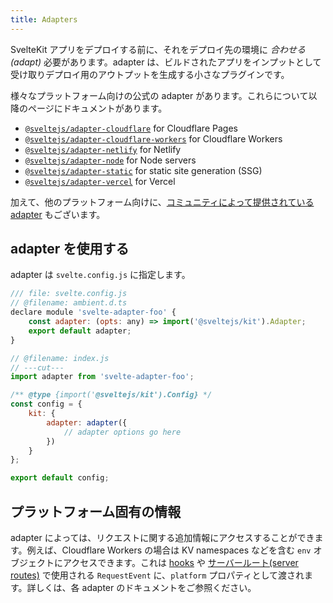 ```yaml
---
title: Adapters
---
```


SvelteKit アプリをデプロイする前に、それをデプロイ先の環境に _合わせる(adapt)_ 必要があります。adapter は、ビルドされたアプリをインプットとして受け取りデプロイ用のアウトプットを生成する小さなプラグインです。

様々なプラットフォーム向けの公式の adapter があります。これらについて以降のページにドキュメントがあります。

- [`@sveltejs/adapter-cloudflare`](adapter-cloudflare) for Cloudflare Pages
- [`@sveltejs/adapter-cloudflare-workers`](adapter-cloudflare-workers) for Cloudflare Workers
- [`@sveltejs/adapter-netlify`](adapter-netlify) for Netlify
- [`@sveltejs/adapter-node`](adapter-node) for Node servers
- [`@sveltejs/adapter-static`](adapter-static) for static site generation (SSG)
- [`@sveltejs/adapter-vercel`](adapter-vercel) for Vercel

加えて、他のプラットフォーム向けに、[コミュニティによって提供されている adapter](https://sveltesociety.dev/packages#svelte-kit-adapters) もございます。

## adapter を使用する <!--using-adapters-->

adapter は `svelte.config.js` に指定します。

```js
/// file: svelte.config.js
// @filename: ambient.d.ts
declare module 'svelte-adapter-foo' {
	const adapter: (opts: any) => import('@sveltejs/kit').Adapter;
	export default adapter;
}

// @filename: index.js
// ---cut---
import adapter from 'svelte-adapter-foo';

/** @type {import('@sveltejs/kit').Config} */
const config = {
	kit: {
		adapter: adapter({
			// adapter options go here
		})
	}
};

export default config;
```

## プラットフォーム固有の情報 <!--platform-specific-context-->

adapter によっては、リクエストに関する追加情報にアクセスすることができます。例えば、Cloudflare Workers の場合は KV namespaces などを含む `env` オブジェクトにアクセスできます。これは [hooks](hooks) や [サーバールート(server routes)](routing#server) で使用される `RequestEvent` に、`platform` プロパティとして渡されます。詳しくは、各 adapter のドキュメントをご参照ください。

